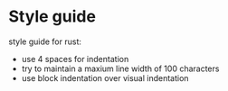 # Style guide

style guide for rust:

- use 4 spaces for indentation
- try to maintain a maxium line width of 100 characters
- use block indentation over visual indentation
